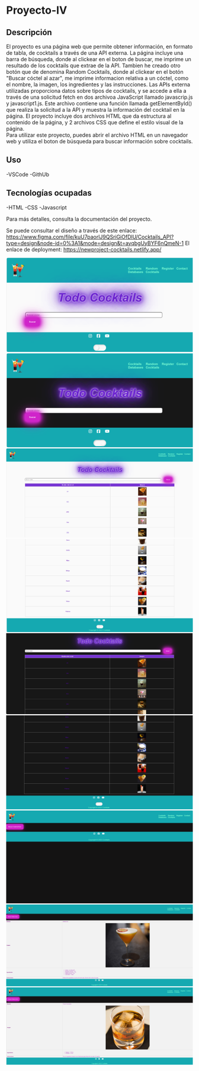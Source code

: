 # Proyecto-IV
## Descripción<br>
El proyecto es una página web que permite obtener información, en formato de tabla, de cocktails a través de una API externa.
La página incluye una barra de búsqueda, donde al clickear en el boton de buscar, me imprime un resultado de los cocktails que extrae de la API. Tambien he creado otro botón que de denomina Random Cocktails, donde al clickear en el botón "Buscar cóctel al azar", me imprime informacion relativa a un cóctel, como el nombre, la imagen, los ingredientes y las instrucciones. 
Las APIs externa utilizadas proporciona datos sobre tipos de cocktails, y se accede a ella a través de una solicitud fetch en dos archivoa JavaScript llamado javascrip.js y javascript1.js. Este archivo contiene una función llamada getElementById() que realiza la solicitud a la API y muestra la información del cocktail en la página.
El proyecto incluye dos archivos HTML que da estructura al contenido de la página, y 2 archivos CSS que define el estilo visual de la página.<br>Para utilizar este proyecto, puedes abrir el archivo HTML en un navegador web y utiliza el boton de búsqueda para buscar información sobre cocktails. 
## Uso
-VSCode
-GithUb
## Tecnologías ocupadas
-HTML
-CSS
-Javascript

Para más detalles, consulta la documentación del proyecto.

Se puede consultar el diseño a través de este enlace: https://www.figma.com/file/kuU7paorlJ9QSriGiOfDlU/Cocktails_API?type=design&node-id=0%3A1&mode=design&t=ayqbgUyBYF6nQmeN-1
El enlace de deployment: https://newproject-cocktails.netlify.app/

![prueba](./imagen/Captura%20de%20pantalla%202023-12-02%20201140.png)
![prueba](./imagen/Captura%20de%20pantalla%202023-12-02%20201400.png)
![prueba](./imagen/Captura%20de%20pantalla%202023-12-02%20201636.png)
![prueba](./imagen/Captura%20de%20pantalla%202023-12-02%20201924.png)
![prueba](./imagen/Captura%20de%20pantalla%202023-12-02%20202024.png)
![prueba](./imagen/Captura%20de%20pantalla%202023-12-02%20202122.png)
![prueba](./imagen/Captura%20de%20pantalla%202023-12-02%20202232.png)
![prueba](./imagen/Captura%20de%20pantalla%202023-12-02%20202347.png)
![prueba](./imagen/Captura%20de%20pantalla%202023-12-02%20202555.png)